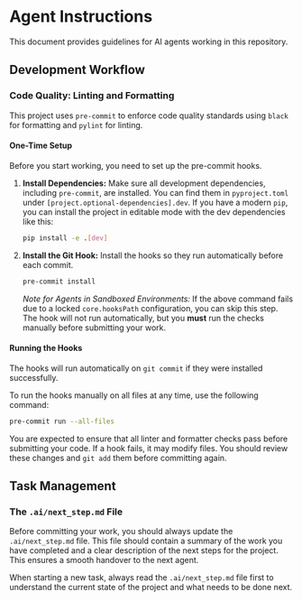 # Agent Instructions

This document provides guidelines for AI agents working in this repository.

## Development Workflow

### Code Quality: Linting and Formatting

This project uses `pre-commit` to enforce code quality standards using `black` for formatting and `pylint` for linting.

#### One-Time Setup

Before you start working, you need to set up the pre-commit hooks.

1.  **Install Dependencies:** Make sure all development dependencies, including `pre-commit`, are installed. You can find them in `pyproject.toml` under `[project.optional-dependencies].dev`. If you have a modern `pip`, you can install the project in editable mode with the dev dependencies like this:
    ```bash
    pip install -e .[dev]
    ```

2.  **Install the Git Hook:** Install the hooks so they run automatically before each commit.
    ```bash
    pre-commit install
    ```
    *Note for Agents in Sandboxed Environments:* If the above command fails due to a locked `core.hooksPath` configuration, you can skip this step. The hook will not run automatically, but you **must** run the checks manually before submitting your work.

#### Running the Hooks

The hooks will run automatically on `git commit` if they were installed successfully.

To run the hooks manually on all files at any time, use the following command:
```bash
pre-commit run --all-files
```

You are expected to ensure that all linter and formatter checks pass before submitting your code. If a hook fails, it may modify files. You should review these changes and `git add` them before committing again.

## Task Management

### The `.ai/next_step.md` File

Before committing your work, you should always update the `.ai/next_step.md` file. This file should contain a summary of the work you have completed and a clear description of the next steps for the project. This ensures a smooth handover to the next agent.

When starting a new task, always read the `.ai/next_step.md` file first to understand the current state of the project and what needs to be done next.
